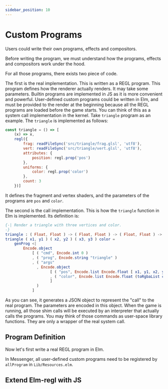 ```yaml
---
sidebar_position: 10
---
```


# Custom Programs

Users could write their own programs, effects and compositors.

Before writing the program, we must understand how the programs, effects and compositors work under the hood.

For all those programs, there exists two piece of code.

The first is the real implementation. This is written as a REGL program. This program defines how the renderer actually renders. It may take some parameters. Builtin programs are implemented in JS as it is more convenient and powerful. User-defined custom programs could be written in Elm, and must be provided to the render at the beginning because all the REGL programs are loaded before the game starts.
You can think of this as a system call implementation in the kernel. Take `triangle` program as an example. The `triangle` is implemented as follows:

```js
const triangle = () => [
    (x) => x,
    regl({
        frag: readFileSync('src/triangle/frag.glsl', 'utf8'),
        vert: readFileSync('src/triangle/vert.glsl', 'utf8'),
        attributes: {
            position: regl.prop('pos')
        },
        uniforms: {
            color: regl.prop('color')
        },
        count: 3
    })]
```

It defines the fragment and vertex shaders, and the parameters of the programs are `pos` and `color`.

The second is the call implementation. This is how the `triangle` function in Elm is implemented. Its definition is:

```elm
{-| Render a triangle with three vertices and color.
-}
triangle : ( Float, Float ) -> ( Float, Float ) -> ( Float, Float ) -> Color -> Renderable
triangle ( x1, y1 ) ( x2, y2 ) ( x3, y3 ) color =
    genProg <|
        Encode.object
            [ ( "cmd", Encode.int 0 )
            , ( "prog", Encode.string "triangle" )
            , ( "args"
              , Encode.object
                    [ ( "pos", Encode.list Encode.float [ x1, y1, x2, y2, x3, y3 ] )
                    , ( "color", Encode.list Encode.float (toRgbaList color) )
                    ]
              )
            ]
```

As you can see, it generates a JSON object to represent the "call" to the real program. The parameters are encoded in this object. When the game is running, all those shim calls will be executed by an interpreter that actually calls the programs. You may think of those commands as
user-space library functions. They are only a wrapper of the real system call.

## Program Definition

Now let's first write a real REGL program in Elm.

In Messenger, all user-defined custom programs need to be registered by `allProgram` in `Lib/Resources.elm`.

## Extend Elm-regl with JS

